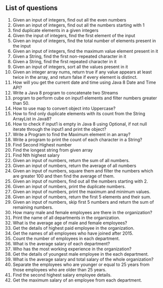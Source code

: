 ## List of questions
1. Given an input of integers, find out all the even numbers
2. Given an input of integers, find out all the numbers starting with 1
3. find duplicate elements in a given integers
4. Given the input of integers, find the first element of the input
5. Given an input of integers, find the total number of elements present in the input
6. Given an input of integers, find the maximum value element present in it
7. Given a String, find the first non-repeated character in it
8. Given a String, find the first repeated character in it
9. Given an input of integers, sort all the values present in it
10. Given an integer array nums, return true if any value appears at least twice in the array, and return false if every element is distinct.
11. How will you get the current date and time using Java 8 Date and Time API?
12. Write a Java 8 program to concatenate two Streams
13. program to perform cube on input1 elements and filter numbers greater than 50.
14. How to use map to convert object into Uppercase?
15. How to find only duplicate elements with its count from the String ArrayList in Java8?
16. How to check if input1 is empty in Java 8 using Optional, if not null iterate through the input1 and print the object?
17. Write a Program to find the Maximum element in an array?
18. Write a program to print the count of each character in a String?
19. Find Second Highest number
20. Find the longest string from given array
21. Find Nth highest salary
22. Given an input of numbers, return the sum of all numbers.
23. Given an input of numbers, return the average of all numbers
24. Given an input of numbers, square them and filter the numbers which are greater 100 and then find the average of them.
25. Given an input of numbers, find out all the numbers starting with 2.
26. Given an input of numbers, print the duplicate numbers.
27. Given an input of numbers, print the maximum and minimum values.
28. Given an input of numbers, return the first 5 elements and their sum.
29. Given an input of numbers, skip first 5 numbers and return the sum of remaining numbers.
30. How many male and female employees are there in the organization?
31. Print the name of all departments in the organization.
32. What is the average age of male and female employees?
33. Get the details of highest paid employee in the organization.
34. Get the names of all employees who have joined after 2015.
35. Count the number of employees in each department.
36. What is the average salary of each department?
37. Who has the most working experience in the organization?
38. Get the details of youngest male employee in the each department.
39. What is the average salary and total salary of the whole organization?
40. Separate the employees who are younger or equal to 25 years from those employees who are older than 25 years.
41. Find the second highest salary employee details.
42. Get the maximum salary of an employee from each department.
